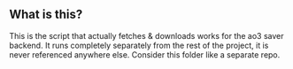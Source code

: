 ## What is this?

This is the script that actually fetches & downloads works for the ao3 saver backend. It runs completely separately from the rest of the project, it is never referenced anywhere else. Consider this folder like a separate repo.